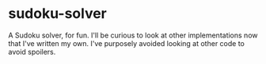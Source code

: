 # sudoku-solver
A Sudoku solver, for fun.  I'll be curious to look at other implementations now that I've written my own.  I've purposely avoided looking at other code to avoid spoilers.
